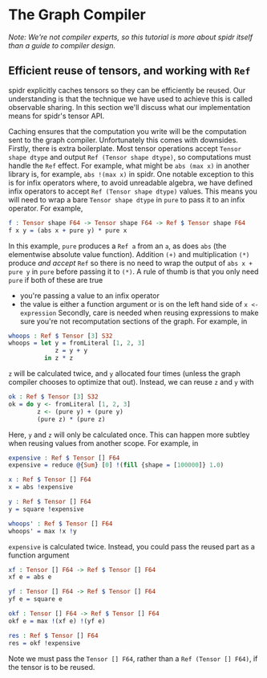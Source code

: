 <!--
Copyright 2023 Joel Berkeley

Licensed under the Apache License, Version 2.0 (the "License");
you may not use this file except in compliance with the License.
You may obtain a copy of the License at

    http://www.apache.org/licenses/LICENSE-2.0

Unless required by applicable law or agreed to in writing, software
distributed under the License is distributed on an "AS IS" BASIS,
WITHOUT WARRANTIES OR CONDITIONS OF ANY KIND, either express or implied.
See the License for the specific language governing permissions and
limitations under the License.
-->
# The Graph Compiler

_Note: We're not compiler experts, so this tutorial is more about spidr itself than a guide to compiler design._

## Efficient reuse of tensors, and working with `Ref`

spidr explicitly caches tensors so they can be efficiently be reused. Our understanding is that the technique we have used to achieve this is called observable sharing. In this section we'll discuss what our implementation means for spidr's tensor API.

Caching ensures that the computation you write will be the computation sent to the graph compiler. Unfortunately this comes with downsides. Firstly, there is extra boilerplate. Most tensor operations accept `Tensor shape dtype` and output `Ref (Tensor shape dtype)`, so computations must handle the `Ref` effect. For example, what might be `abs (max x)` in another library is, for example, `abs !(max x)` in spidr. One notable exception to this is for infix operators where, to avoid unreadable algebra, we have defined infix operators to accept `Ref (Tensor shape dtype)` values. This means you will need to wrap a bare `Tensor shape dtype` in `pure` to pass it to an infix operator. For example,
<!-- idris
import Literal
import Tensor
-->
```idris
f : Tensor shape F64 -> Tensor shape F64 -> Ref $ Tensor shape F64
f x y = (abs x + pure y) * pure x
```
In this example, `pure` produces a `Ref a` from an `a`, as does `abs` (the elementwise absolute value function). Addition `(+)` and multiplication `(*)` produce _and accept_ `Ref` so there is no need to wrap the output of `abs x + pure y` in `pure` before passing it to `(*)`. A rule of thumb is that you only need `pure` if both of these are true
* you're passing a value to an infix operator
* the value is either a function argument or is on the left hand side of `x <- expression` Secondly, care is needed when reusing expressions to make sure you're not recomputation sections of the graph. For example, in
```idris
whoops : Ref $ Tensor [3] S32
whoops = let y = fromLiteral [1, 2, 3]
             z = y + y
          in z * z
```
`z` will be calculated twice, and `y` allocated four times (unless the graph compiler chooses to optimize that out). Instead, we can reuse `z` and `y` with
```idris
ok : Ref $ Tensor [3] S32
ok = do y <- fromLiteral [1, 2, 3]
        z <- (pure y) + (pure y)
        (pure z) * (pure z)
```
Here, `y` and `z` will only be calculated once. This can happen more subtley when reusing values from another scope. For example, in
```idris
expensive : Ref $ Tensor [] F64
expensive = reduce @{Sum} [0] !(fill {shape = [100000]} 1.0)

x : Ref $ Tensor [] F64
x = abs !expensive

y : Ref $ Tensor [] F64
y = square !expensive

whoops' : Ref $ Tensor [] F64
whoops' = max !x !y
```
`expensive` is calculated twice. Instead, you could pass the reused part as a function argument
```idris
xf : Tensor [] F64 -> Ref $ Tensor [] F64
xf e = abs e

yf : Tensor [] F64 -> Ref $ Tensor [] F64
yf e = square e

okf : Tensor [] F64 -> Ref $ Tensor [] F64
okf e = max !(xf e) !(yf e)

res : Ref $ Tensor [] F64
res = okf !expensive
```
Note we must pass the `Tensor [] F64`, rather than a `Ref (Tensor [] F64)`, if the tensor is to be reused.
